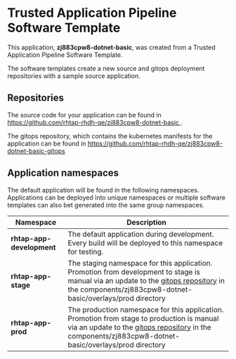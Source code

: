 # Trusted Application Pipeline Software Template

This application, **zj883cpw8-dotnet-basic**, was created from a Trusted Application Pipeline Software Template.

The software templates create a new source and gitops deployment repositories with a sample source application. 

## Repositories

The source code for your application can be found in [https://github.com/rhtap-rhdh-qe/zj883cpw8-dotnet-basic ](https://github.com/rhtap-rhdh-qe/zj883cpw8-dotnet-basic ).
 
The gitops repository, which contains the kubernetes manifests for the application can be found in 
[https://github.com/rhtap-rhdh-qe/zj883cpw8-dotnet-basic-gitops ](https://github.com/rhtap-rhdh-qe/zj883cpw8-dotnet-basic-gitops ) 

## Application namespaces 

The default application will be found in the following namespaces. Applications can be deployed into unique namespaces or multiple software templates can also bet generated into the same group namespaces.  

|  Namespace   |  Description   |  
| -------- | -------- |   
| **rhtap-app-development** | The default application during development. Every build will be deployed to this namespace for testing. | 
| **rhtap-app-stage** | The staging namespace for this application. Promotion from development to stage is manual via an update to the [gitops repository](https://github.com/rhtap-rhdh-qe/zj883cpw8-dotnet-basic-gitops ) in the components/zj883cpw8-dotnet-basic/overlays/prod directory |  
| **rhtap-app-prod** | The production namespace for this application. Promotion from stage to production is manual via an update to the [gitops repository](https://github.com/rhtap-rhdh-qe/zj883cpw8-dotnet-basic-gitops ) in the components/zj883cpw8-dotnet-basic/overlays/prod directory | 